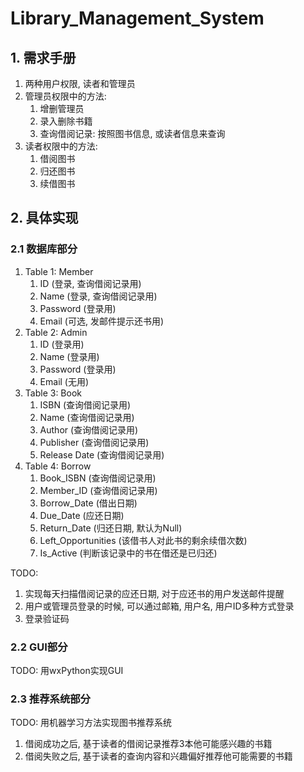 # Library_Management_System
## 1. 需求手册

1.  两种用户权限, 读者和管理员
2.  管理员权限中的方法: 
    1.  增删管理员
    2.  录入删除书籍
    3.  查询借阅记录: 按照图书信息, 或读者信息来查询
3.  读者权限中的方法:
    1.  借阅图书
    2.  归还图书
    3.  续借图书

## 2. 具体实现

### 2.1 数据库部分

1.  Table 1: Member
    1.  ID (登录, 查询借阅记录用)
    2.  Name (登录, 查询借阅记录用)
    3.  Password (登录用)
    4.  Email (可选, 发邮件提示还书用)
2.  Table 2: Admin
    1.  ID (登录用)
    2.  Name (登录用)
    3.  Password (登录用)
    4.  Email (无用)
3.  Table 3: Book
    1.  ISBN (查询借阅记录用)
    2.  Name (查询借阅记录用)
    3.  Author (查询借阅记录用)
    4.  Publisher (查询借阅记录用)
    5.  Release Date (查询借阅记录用)
4.  Table 4: Borrow
    1.  Book_ISBN (查询借阅记录用)
    2.  Member_ID (查询借阅记录用)
    3.  Borrow_Date (借出日期)
    4.  Due_Date (应还日期)
    5.  Return_Date (归还日期, 默认为Null)
    6.  Left_Opportunities (该借书人对此书的剩余续借次数)
    7.  Is_Active (判断该记录中的书在借还是已归还)

TODO: 

1.  实现每天扫描借阅记录的应还日期, 对于应还书的用户发送邮件提醒
2.  用户或管理员登录的时候, 可以通过邮箱, 用户名, 用户ID多种方式登录
3.  登录验证码

### 2.2 GUI部分

TODO: 用wxPython实现GUI

### 2.3 推荐系统部分

TODO: 用机器学习方法实现图书推荐系统

1.  借阅成功之后, 基于读者的借阅记录推荐3本他可能感兴趣的书籍
2.  借阅失败之后, 基于读者的查询内容和兴趣偏好推荐他可能需要的书籍

